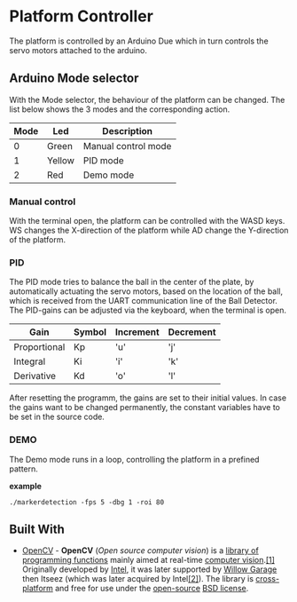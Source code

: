 
# Platform Controller
The platform is controlled by an Arduino Due which in turn controls the servo motors attached to the arduino.

## Arduino Mode selector

With the Mode selector, the behaviour of the platform can be changed.
The list below shows the 3 modes and the corresponding action.

| Mode | Led| Description |
| --- | --- | --- |
| 0 | Green  | Manual control mode |
| 1 | Yellow | PID mode |
| 2 | Red    | Demo mode |

### Manual control
With the terminal open, the platform can be controlled with the WASD keys.
WS changes the X-direction of the platform while AD change the Y-direction of the platform.

### PID
The PID mode tries to balance the ball in the center of the plate, by automatically actuating the servo motors, based on the location of the ball, which is received from the UART communication line of the Ball Detector.
The PID-gains can be adjusted via the keyboard, when the terminal is open.

| Gain|Symbol|Increment| Decrement|
| --- | --- | --- | --- |
| Proportional | Kp | 'u' | 'j' |
| Integral | Ki | 'i' | 'k' |
| Derivative | Kd | 'o' | 'l' |

After resetting the programm, the gains are set to their initial values.
In case the gains want to be changed permanently, the constant variables have to be set in the source code.


### DEMO
The Demo mode runs in a loop, controlling the platform in a prefined pattern.


**example**
```
./markerdetection -fps 5 -dbg 1 -roi 80
```
## Built With
* [OpenCV](https://opencv.org/) - **OpenCV** (_Open source computer vision_) is a [library of programming functions](https://en.wikipedia.org/wiki/Library_(computing) "Library (computing)") mainly aimed at real-time [computer vision](https://en.wikipedia.org/wiki/Computer_vision "Computer vision").[[1]](https://en.wikipedia.org/wiki/OpenCV#cite_note-1) Originally developed by [Intel](https://en.wikipedia.org/wiki/Intel_Corporation "Intel Corporation"), it was later supported by [Willow Garage](https://en.wikipedia.org/wiki/Willow_Garage "Willow Garage") then Itseez (which was later acquired by Intel[[2]](https://en.wikipedia.org/wiki/OpenCV#cite_note-2)). The library is [cross-platform](https://en.wikipedia.org/wiki/Cross-platform "Cross-platform") and free for use under the [open-source](https://en.wikipedia.org/wiki/Open-source_software "Open-source software") [BSD license](https://en.wikipedia.org/wiki/BSD_license "BSD license").
